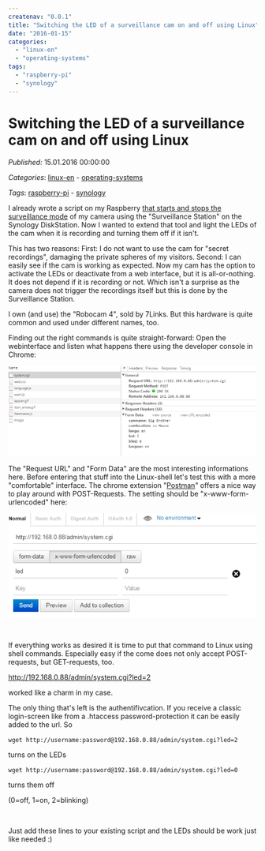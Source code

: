 ```yaml
---
createnav: "0.0.1"
title: "Switching the LED of a surveillance cam on and off using Linux"
date: "2016-01-15"
categories: 
  - "linux-en"
  - "operating-systems"
tags: 
  - "raspberry-pi"
  - "synology"
---
```

# Switching the LED of a surveillance cam on and off using Linux
_Published:_ 15.01.2016 00:00:00

_Categories_: [linux-en](//en/categories#linux-en) - [operating-systems](//en/categories#operating-systems)

_Tags_: [raspberry-pi](//en/tags#raspberry-pi) - [synology](//en/tags#synology)


I already wrote a script on my Raspberry [that starts and stops the surveillance mode](http://dotnet.work/2016/01/automate-your-synology-surveillancestation-with-some-simple-linux-commands/) of my camera using the "Surveillance Station" on the Synology DiskStation. Now I wanted to extend that tool and light the LEDs of the cam when it is recording and turning them off if it isn't.

This has two reasons: First: I do not want to use the cam for "secret recordings", damaging the private spheres of my visitors. Second: I can easily see if the cam is working as expected. Now my cam has the option to activate the LEDs or deactivate from a web interface, but it is all-or-nothing. It does not depend if it is recording or not. Which isn't a surprise as the camera does not trigger the recordings itself but this is done by the Surveillance Station.

I own (and use) the "Robocam 4", sold by 7Links. But this hardware is quite common and used under different names, too.

Finding out the right commands is quite straight-forward: Open the webinterface and listen what happens there using the developer console in Chrome:

[![konsole](images/konsole.png)](http://dotnet.work/wp-content/uploads/2016/01/konsole.png)

The "Request URL" and "Form Data" are the most interesting informations here. Before entering that stuff into the Linux-shell let's test this with a more "comfortable" interface. The chrome extension "[Postman](https://chrome.google.com/webstore/detail/postman/fhbjgbiflinjbdggehcddcbncdddomop)" offers a nice way to play around with POST-Requests. The setting should be "x-www-form-urlencoded" here:

[![postman](images/postman.png)](http://dotnet.work/wp-content/uploads/2016/01/postman.png)

 

If everything works as desired it is time to put that command to Linux using shell commands. Especially easy if the come does not only accept POST-requests, but GET-requests, too.

http://192.168.0.88/admin/system.cgi?led=2

worked like a charm in my case.

The only thing that's left is the authentifivcation. If you receive a classic login-screen like from a .htaccess password-protection it can be easily added to the url. So
```
wget http://username:password@192.168.0.88/admin/system.cgi?led=2
```

turns on the LEDs
```
wget http://username:password@192.168.0.88/admin/system.cgi?led=0
```

turns them off

(0=off, 1=on, 2=blinking)

 

Just add these lines to your existing script and the LEDs should be work just like needed :)
